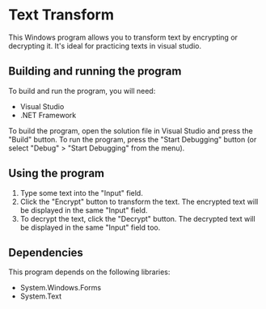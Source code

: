 # Text Transform

This Windows program allows you to transform text by encrypting or decrypting it. It's ideal for practicing texts in visual studio.

## Building and running the program

To build and run the program, you will need:

- Visual Studio
- .NET Framework

To build the program, open the solution file in Visual Studio and press the "Build" button. To run the program, press the "Start Debugging" button (or select "Debug" > "Start Debugging" from the menu).

## Using the program

1. Type some text into the "Input" field.
2. Click the "Encrypt" button to transform the text. The encrypted text will be displayed in the same "Input" field.
3. To decrypt the text, click the "Decrypt" button. The decrypted text will be displayed in the same "Input" field too.

## Dependencies

This program depends on the following libraries:

- System.Windows.Forms
- System.Text

